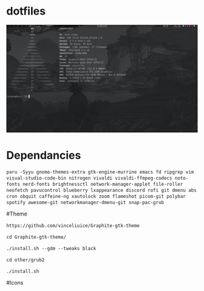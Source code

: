 # dotfiles
![Screenshot](unix-screenshot.png)

# Dependancies
```
paru -Syyu gnome-themes-extra gtk-engine-murrine emacs fd ripgrep vim visual-studio-code-bin nitrogen vivaldi vivaldi-ffmpeg-codecs noto-fonts nerd-fonts brightnessctl network-manager-applet file-roller neofetch pavucontrol blueberry lxappearance discord rofi git dmenu abs cron obquit caffeine-ng xautolock zoom flameshot picom-git polybar spotify awesome-git networkmanager-dmenu-git snap-pac-grub
```

#Theme
```
https://github.com/vinceliuice/Graphite-gtk-theme
```
```
cd Graphite-gtk-theme/
```
```
./install.sh --gdm --tweaks black
```
```
cd other/grub2
```
```
./install.sh
```

#Icons
